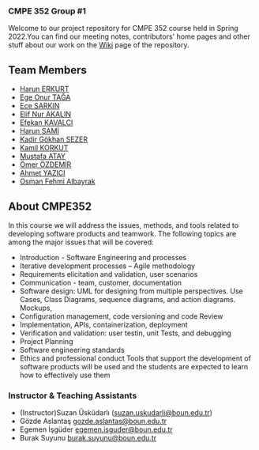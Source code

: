### CMPE 352 Group #1 
  
Welcome to our project repository for CMPE 352 course held in Spring 2022.You can find our meeting notes, contributors' home pages and other stuff about our work on the <a href="https://github.com/bounswe/bounswe2022group1/wiki">Wiki</a> page of the repository. 
## Team Members

- [Harun ERKURT](https://github.com/bounswe/bounswe2022group1/wiki/Harun-Erkurt)
- [Ege Onur TAĞA](https://github.com/bounswe/bounswe2022group1/wiki/Ege-Onur-Taga)
- [Ece SARKIN](https://github.com/bounswe/bounswe2022group1/wiki/Ece-Sarkın)
- [Elif Nur AKALIN](https://github.com/bounswe/bounswe2022group1/wiki/Elif-Nur-Akalın)
- [Efekan KAVALCI](https://github.com/bounswe/bounswe2022group1/wiki/Efekan-Kavalci)
- [Harun SAMİ](https://github.com/bounswe/bounswe2022group1/wiki/Harun-Sami)
- [Kadir Gökhan SEZER](https://github.com/bounswe/bounswe2022group1/wiki/Kadir-Gokhan-Sezer)
- [Kamil KORKUT](https://github.com/bounswe/bounswe2022group1/wiki/Kamil-Korkut)
- [Mustafa ATAY](https://github.com/bounswe/bounswe2022group1/wiki/Mustafa-Atay)
- [Ömer ÖZDEMİR](https://github.com/bounswe/bounswe2022group1/wiki/Ömer-Özdemir)
- [Ahmet YAZICI](https://github.com/bounswe/bounswe2022group1/wiki/Ahmet-Yazici)
- [Osman Fehmi Albayrak](https://github.com/bounswe/bounswe2022group1/wiki/Osman-Fehmi-Albayrak)

## About CMPE352
In this course we will address the issues, methods, and tools related to developing software
products and teamwork.
The following topics are among the major issues that will be covered:
- Introduction - Software Engineering and processes
- Iterative development processes – Agile methodology
- Requirements elicitation and validation, user scenarios
- Communication - team, customer, documentation
- Software design: UML for designing from multiple perspectives. Use Cases, Class Diagrams,
sequence diagrams, and action diagrams. Mockups,
- Configuration management, code versioning and code Review
- Implementation, APIs, containerization, deployment
- Verification and validation: user testin, unit Tests, and debugging
- Project Planning
- Software engineering standards
- Ethics and professional conduct
Tools that support the development of software products will be used and the students are
expected to learn how to effectively use them

### Instructor & Teaching Assistants

- (Instructor)Suzan Üsküdarlı (suzan.uskudarli@boun.edu.tr)
- Gözde Aslantaş gozde.aslantas@boun.edu.tr
- Egemen İşgüder egemen.isguder@boun.edu.tr
- Burak Suyunu burak.suyunu@boun.edu.tr







